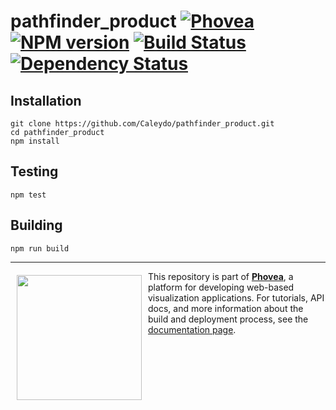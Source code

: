pathfinder_product [![Phovea][phovea-image]][phovea-url] [![NPM version][npm-image]][npm-url] [![Build Status][travis-image]][travis-url] [![Dependency Status][daviddm-image]][daviddm-url]
=====================



Installation
------------

```
git clone https://github.com/Caleydo/pathfinder_product.git
cd pathfinder_product
npm install
```

Testing
-------

```
npm test
```

Building
--------

```
npm run build
```



***

<a href="https://caleydo.org"><img src="http://caleydo.org/assets/images/logos/caleydo.svg" align="left" width="200px" hspace="10" vspace="6"></a>
This repository is part of **[Phovea](http://phovea.caleydo.org/)**, a platform for developing web-based visualization applications. For tutorials, API docs, and more information about the build and deployment process, see the [documentation page](http://phovea.caleydo.org).


[phovea-image]: https://img.shields.io/badge/Phovea-Product-FABC15.svg
[phovea-url]: https://phovea.caleydo.org
[npm-image]: https://badge.fury.io/js/pathfinder_product.svg
[npm-url]: https://npmjs.org/package/pathfinder_product
[travis-image]: https://travis-ci.org/Caleydo/pathfinder_product.svg?branch=master
[travis-url]: https://travis-ci.org/Caleydo/pathfinder_product
[daviddm-image]: https://david-dm.org/Caleydo/pathfinder_product/status.svg
[daviddm-url]: https://david-dm.org/Caleydo/pathfinder_product
